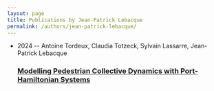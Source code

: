 ```yaml
---
layout: page
title: Publications by Jean-Patrick Lebacque
permalink: /authors/jean-patrick-lebacque/
---
```


<ul class="post-list">
<li><span class='post-meta'>2024 -- Antoine Tordeux, Claudia Totzeck, Sylvain Lassarre, Jean-Patrick Lebacque</span><h3><a class='post-link' href='../../modelling-pedestrian-collective-dynamics-with-port-hamiltonian-systems'>Modelling Pedestrian Collective Dynamics with Port-Hamiltonian Systems</a></h3></li>

</ul>
